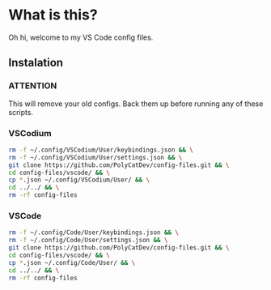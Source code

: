 # What is this?

Oh hi, welcome to my VS Code config files.

## Instalation

### ATTENTION
This will remove your old configs. Back them up before running any of these scripts.


### VSCodium

```bash
rm -f ~/.config/VSCodium/User/keybindings.json && \
rm -f ~/.config/VSCodium/User/settings.json && \
git clone https://github.com/PolyCatDev/config-files.git && \
cd config-files/vscode/ && \
cp *.json ~/.config/VSCodium/User/ && \
cd ../../ && \
rm -rf config-files
```

### VSCode

```bash
rm -f ~/.config/Code/User/keybindings.json && \
rm -f ~/.config/Code/User/settings.json && \
git clone https://github.com/PolyCatDev/config-files.git && \
cd config-files/vscode/ && \
cp *.json ~/.config/Code/User/ && \
cd ../../ && \
rm -rf config-files
```
